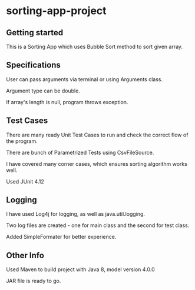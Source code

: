 # sorting-app-project



## Getting started

This is a Sorting App which uses Bubble Sort method to sort given array.

## Specifications

User can pass arguments via terminal or using Arguments class.

Argument type can be double.

If array's length is null, program throws exception.


## Test Cases

There are many ready Unit Test Cases to run and check the correct flow of the program.

There are bunch of Parametrized Tests using CsvFileSource.

I have covered many corner cases, which ensures sorting algorithm works well.

Used JUnit 4.12

## Logging

I have used Log4j for logging, as well as java.util.logging.

Two log files are created - one for main class and the second for test class.

Added SimpleFormater for better experience.

## Other Info

Used Maven to build project with Java 8, model version 4.0.0

JAR file is ready to go.


